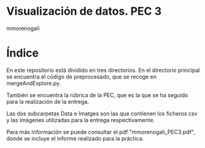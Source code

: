 # Visualización de datos. PEC 3
mmorenogali


# Índice
En este repositorio está dividido en tres directorios. En el directorio principal se encuentra el código de preprocesado, que se recoge en mergeAndExplore.py.

También se encuentra la rúbrica de la PEC, que es la que se ha seguido para la realización de la entrega. 

Las dos subcarpetas Data e Imatges son las que contienen los ficheros csv y las imágenes utilizadas para la entrega respectivamente.

Para más información se puede consultar el pdf "mmorenogali_PEC3.pdf", donde se incluye el informe realizado para la práctica.
